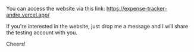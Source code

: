 You can access the website via this link:
https://expense-tracker-andre.vercel.app/

If you're interested in the website, just drop me a message and I will share the testing account with you.

Cheers!
